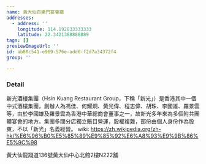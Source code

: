 ```yaml
---
name: 黃大仙百樂門宴會廳
addresses:
  - address: ''
    longitude: 114.192833333333
    latitude: 22.3421388888889
tags: []
previewImageUrl: ''
id: ab80c541-e969-576e-add6-f2d7a34372f4
group: ''

---
```

### Detail
新光酒樓集團（Hsin Kuang Restaurant Group，下稱「新光」）是香港其中一個中式酒樓集團，創辦人為馮佳、何耀炯、黃光偉、程志偉、胡珠、李國雄、羅景雲等，由於李國雄及羅景雲為香港中華總商會董事之一，故新光多年來為多個附共團體宴會的地方。集團多間分店獨立賬目營運，股權複雜，部份由個人身份作為股東，不以「新光」名義經營。 
wiki:
https://zh.wikipedia.org/zh-hk/%E6%96%B0%E5%85%89%E9%85%92%E6%A8%93%E9%9B%86%E5%9C%98

黃大仙龍翔道136號黃大仙中心北館2樓N222舖


